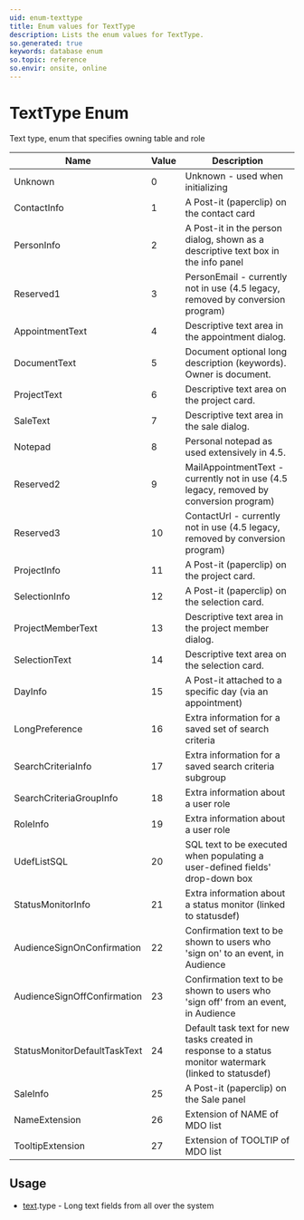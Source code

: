 ```yaml
---
uid: enum-texttype
title: Enum values for TextType
description: Lists the enum values for TextType.
so.generated: true
keywords: database enum
so.topic: reference
so.envir: onsite, online
---
```


# TextType Enum

Text type, enum that specifies owning table and role

| Name | Value | Description |
|------|-------|-------------|
|Unknown|0|Unknown - used when initializing|
|ContactInfo|1|A Post-it (paperclip) on the  contact card|
|PersonInfo|2|A Post-it in the person dialog, shown as a descriptive text box in the info panel|
|Reserved1|3|PersonEmail - currently not in use (4.5 legacy, removed by conversion program)|
|AppointmentText|4|Descriptive text area in the appointment dialog. |
|DocumentText|5|Document optional long description (keywords). Owner is document.|
|ProjectText|6|Descriptive text area on the project card. |
|SaleText|7|Descriptive text area in the sale dialog.|
|Notepad|8|Personal notepad as used extensively in 4.5.  |
|Reserved2|9|MailAppointmentText - currently not in use (4.5 legacy, removed by conversion program)|
|Reserved3|10|ContactUrl - currently not in use (4.5 legacy, removed by conversion program)|
|ProjectInfo|11|A Post-it (paperclip) on the project card. |
|SelectionInfo|12|A Post-it (paperclip) on the selection card. |
|ProjectMemberText|13|Descriptive text area in the project member dialog. |
|SelectionText|14|Descriptive text area on the selection card. |
|DayInfo|15|A Post-it attached to a specific day (via an appointment)|
|LongPreference|16|Extra information for a saved set of search criteria|
|SearchCriteriaInfo|17|Extra information for a saved search criteria subgroup|
|SearchCriteriaGroupInfo|18|Extra information about a user role|
|RoleInfo|19|Extra information about a user role|
|UdefListSQL|20|SQL text to be executed when populating a user-defined fields' drop-down box|
|StatusMonitorInfo|21|Extra information about a status monitor (linked to statusdef)|
|AudienceSignOnConfirmation|22|Confirmation text to be shown to users who 'sign on' to an event, in Audience|
|AudienceSignOffConfirmation|23|Confirmation text to be shown to users who 'sign off' from an event, in Audience|
|StatusMonitorDefaultTaskText|24|Default task text for new tasks created in response to a status monitor watermark (linked to statusdef)|
|SaleInfo|25|A Post-it (paperclip) on the Sale panel|
|NameExtension|26|Extension of NAME of MDO list|
|TooltipExtension|27|Extension of TOOLTIP of MDO list|

## Usage

* [text](../text.md).type - Long text fields from all over the system
